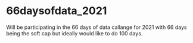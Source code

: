 # 66daysofdata_2021
Will be participating in the 66 days of data callange for 2021 with 66 days being the soft cap but ideally would like to do 100 days.
